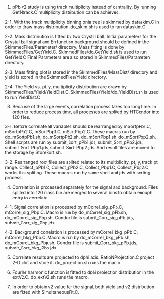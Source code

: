 1. pPb v2 study is using track multiplicity instead of centrality.
	By running GetNtrack.C multiplicity distribution can be achieved.

2-1. With the track multiplicity binning onia tree is skimmed by dataskim.C in order to draw mass distribution. do_skim.sh is used to run dataskim.C

2-2. Mass distrinution is fitted by two Crystal ball.
	Initial parameters for the Crystal ball signal and Errfunction background should be defined in the SkimmedFiles/Parameter/ directory.
	Mass fitting is done by SkimmedFiles/GetYield.C. SkimmedFiles/do_GetYield.sh is used to run GetYield.C
	Final Parameters are also stored in SkimmedFiles/Parameter/ directory.

2-3. Mass fitting plot is stored in the SkimmedFiles/MassDist/ directory and yield is stored in the SkimmedFiles/Yield directory.

2-4. The Yield vs. pt, y, multiplicity distribution are drawn by SkimmedFiles/Yield/YieldDist.C.
	SkimmedFiles/Yield/do_YieldDist.sh is used to run YieldDist.C 

3. Because of the large events, correlation process takes too long time.
	In order to reduce process time, all processes are splited by HTCondor into 120 files.

3-1. Before correlate all variables should be rearranged by mSortpPb1.C, mSortpPb2.C, mSortPbp1.C, mSortPbp2.C.
	These macros run by do_mSortpPb1.sh, do_mSortpPb2.sh, do_mSortPbp1.sh, do_mSortPbp2.sh.
	Shell scripts are run by submit_Sort_pPb1.jds, submit_Sort_pPb2.jds, submit_Sort_Pbp1.jds, submit_Sort_Pbp2.jds. 
	And result files are moved to the storage by StoreSort.sh.

3-2. Rearranged root files are splited related to its multiplicity, pt, y, track pt range.
	Collect_pPb1.C, Collect_pPb2.C, Collect_Pbp1.C, Collect_Pbp2.C works this spliting.
	These macros run by same shell and jds with sorting process.

4. Correlation is processed separately for the signal and background.
	Files splited into 120 mass bin are merged to several bins to obtain enouph entry to correlate.

4-1. Signal correlation is processed by mCorrel_sig_pPb.C, mCorrel_sig_Pbp.C.
	Macro is run by do_mCorrel_sig_pPb.sh, do_mCorrel_sig_Pbp.sh.
	Condor file is submit_Corr_sig_pPb.jds, submit_Corr_sig_Pbp.jds.

4-2. Background correlation is processed by mCorrel_bkg_pPb.C, mCorrel_bkg_Pbp.C.
	Macro is run by do_mCorrel_bkg_pPb.sh, do_mCorrel_bkg_Pbp.sh.
	Condor file is submit_Corr_bkg_pPb.jds, submit_Corr_bkg_Pbp.jds.

5. Correlate results are projected to dphi axis.
	RatioNProjection.C project 2-D plot and store it.
	do_projection.sh runs the macro.

6. Fourier harmonic function is fitted to dphi projection distribution in the extV2.C.
	do_extV2.sh runs the macro.

7. In order to obtain v2 value for the signal, both yield and v2 distribution are fitted with SimultaneousFit.C.
